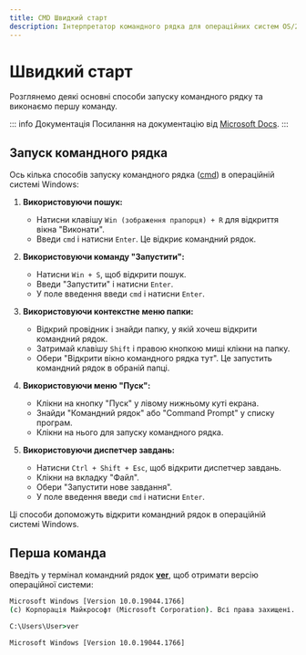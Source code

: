 ```yaml
---
title: CMD Швидкий старт
description: Інтерпретатор командного рядка для операційних систем OS/2 та Windows CE
---
```


# Швидкий старт

Розглянемо деякі основні способи запуску командного рядку та виконаємо першу команду.

::: info Документація
Посилання на документацію від [Microsoft Docs](https://learn.microsoft.com/en-us/windows-server/administration/windows-commands/windows-commands 'Microsoft Dosc').
:::

## Запуск командного рядка

Ось кілька способів запуску командного рядка ([cmd](/guide/commands/cmd 'Microsoft Dosc')) в операційній системі Windows:

1. **Використовуючи пошук:**

   - Натисни клавішу `Win (зображення прапорця) + R` для відкриття вікна "Виконати".
   - Введи `cmd` і натисни `Enter`. Це відкриє командний рядок.

2. **Використовуючи команду "Запустити":**

   - Натисни `Win + S`, щоб відкрити пошук.
   - Введи "Запустити" і натисни `Enter`.
   - У поле введення введи `cmd` і натисни `Enter`.

3. **Використовуючи контекстне меню папки:**

   - Відкрий провідник і знайди папку, у якій хочеш відкрити командний рядок.
   - Затримай клавішу `Shift` і правою кнопкою миші клікни на папку.
   - Обери "Відкрити вікно командного рядка тут". Це запустить командний рядок в обраній папці.

4. **Використовуючи меню "Пуск":**

   - Клікни на кнопку "Пуск" у лівому нижньому куті екрана.
   - Знайди "Командний рядок" або "Command Prompt" у списку програм.
   - Клікни на нього для запуску командного рядка.

5. **Використовуючи диспетчер завдань:**
   - Натисни `Ctrl + Shift + Esc`, щоб відкрити диспетчер завдань.
   - Клікни на вкладку "Файл".
   - Обери "Запустити нове завдання".
   - У поле введення введи `cmd` і натисни `Enter`.

Ці способи допоможуть відкрити командний рядок в операційній системі Windows.

## Перша команда

Введіть у термінал командний рядок **[ver](https://docs.microsoft.com/en-us/windows-server/administration/windows-commands/ver 'Microsoft Dosc')**, щоб отримати версію операційної системи:

```cmd
Microsoft Windows [Version 10.0.19044.1766]
(c) Корпорація Майкрософт (Microsoft Corporation). Всі права захищені.

C:\Users\User>ver

Microsoft Windows [Version 10.0.19044.1766]
```
